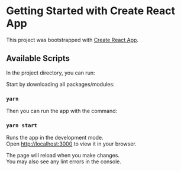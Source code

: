 # Getting Started with Create React App

This project was bootstrapped with [Create React App](https://github.com/facebook/create-react-app).

## Available Scripts

In the project directory, you can run:

Start by downloading all packages/modules:
### `yarn`

Then you can run the app with the command:
### `yarn start`

Runs the app in the development mode.\
Open [http://localhost:3000](http://localhost:3000) to view it in your browser.

The page will reload when you make changes.\
You may also see any lint errors in the console.
